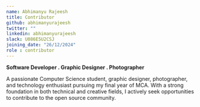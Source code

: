 ```yaml
---
name: Abhimanyu Rajeesh
title: Contributor
github: abhimanyurajeesh
twitter: ""
linkedin: abhimanyurajeesh
slack: U086E5U2CSJ
joining_date: "26/12/2024"
role : contributor
---
```


**Software Developer . Graphic Designer . Photographer**

A passionate Computer Science student, graphic designer, photographer, and technology enthusiast pursuing my final year of MCA. With a strong foundation in both technical and creative fields, I actively seek opportunities to contribute to the open source community. 
